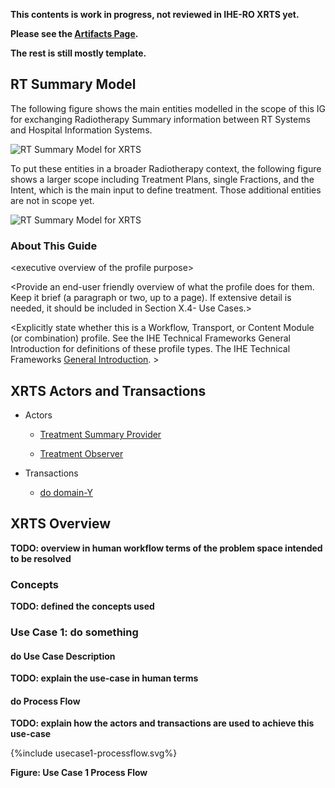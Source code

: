 

**This contents is work in progress, not reviewed in IHE-RO XRTS yet.**

**Please see the [Artifacts Page](artifacts.html).**

**The rest is still mostly template.**


## RT Summary Model

The following figure shows the main entities modelled in the scope of this IG for exchanging Radiotherapy Summary information between RT Systems and Hospital Information Systems.

![RT Summary Model for XRTS](XRTSScope.svg)

<div style="clear: left"/>
<div style="clear: left"/>

To put these entities in a broader Radiotherapy context, the following figure shows a larger scope including Treatment Plans, single Fractions, and the Intent, which is the main input to define treatment.
Those additional entities are not in scope yet.

![RT Summary Model for XRTS](RTSummaryModel.svg)

<div style="clear: left"/>
<div style="clear: left"/>


### About This Guide

&lt;executive overview of the profile purpose&gt;

&lt;Provide an end-user friendly overview of what the profile does for
them. Keep it brief (a paragraph or two, up to a page). If extensive
detail is needed, it should be included in Section X.4- Use Cases.&gt;

&lt;Explicitly state whether this is a Workflow, Transport, or Content
Module (or combination) profile. See the IHE Technical Frameworks
General Introduction for definitions of these profile types. The IHE
Technical Frameworks [General Introduction](https://profiles.ihe.net/GeneralIntro/). &gt;

## XRTS Actors and Transactions

* Actors

  - [Treatment Summary Provider](2_actors_and_transactions.html#treatmentSummaryProvider)

  - [Treatment Observer](2_actors_and_transactions.html#treatmentObserver)

* Transactions

  - [do domain-Y](domain-Y.html)

## XRTS Overview
**TODO: overview in human workflow terms of the problem space intended to be resolved**

### Concepts
**TODO: defined the concepts used**

### Use Case 1: do something

#### do Use Case Description

**TODO: explain the use-case in human terms**

#### do Process Flow
**TODO: explain how the actors and transactions are used to achieve this use-case**

<div>
{%include usecase1-processflow.svg%}
</div>

<div style="clear: left"/>

**Figure: Use Case 1 Process Flow**

